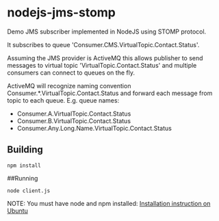 # nodejs-jms-stomp

Demo JMS subscriber implemented in NodeJS using STOMP protocol.

It subscribes to queue 'Consumer.CMS.VirtualTopic.Contact.Status'.

Assuming the JMS provider is ActiveMQ this allows publisher to send messages to virtual topic 'VirtualTopic.Contact.Status'
and multiple consumers can connect to queues on the fly.

ActiveMQ will recognize naming convention Consumer.*.VirtualTopic.Contact.Status and forward each message from topic to each queue.
E.g. queue names:

- Consumer.A.VirtualTopic.Contact.Status
- Consumer.B.VirtualTopic.Contact.Status
- Consumer.Any.Long.Name.VirtualTopic.Contact.Status

## Building
```npm install```

##Running

```node client.js```


NOTE: You must have node and npm installed:
[Installation instruction on Ubuntu](https://www.digitalocean.com/community/tutorials/how-to-install-node-js-on-an-ubuntu-14-04-server)
